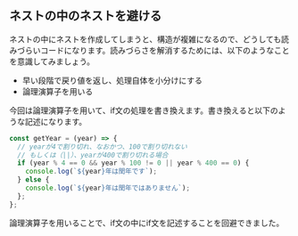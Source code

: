 ## ネストの中のネストを避ける

ネストの中にネストを作成してしまうと、構造が複雑になるので、どうしても読みづらいコードになります。読みづらさを解消するためには、以下のようなことを意識してみましょう。

- 早い段階で戻り値を返し、処理自体を小分けにする
- 論理演算子を用いる

今回は論理演算子を用いて、if文の処理を書き換えます。書き換えると以下のような記述になります。

```JavaScript
const getYear = (year) => {
  // yearが4で割り切れ、なおかつ、100で割り切れない
  // もしくは（||）、yearが400で割り切れる場合
  if (year % 4 == 0 && year % 100 != 0 || year % 400 == 0) {
    console.log(`${year}年は閏年です`);
  } else {
    console.log(`${year}年は閏年ではありません`);
  };
};
```

論理演算子を用いることで、if文の中にif文を記述することを回避できました。















